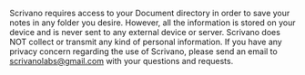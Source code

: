 Scrivano requires access to your Document directory in order to save your notes in any folder you desire. However, all the information is stored on your device and is never sent to any external device or server. Scrivano does NOT collect or transmit any kind of personal information. If you have any privacy concern regarding the use of Scrivano, please send an email to scrivanolabs@gmail.com with your questions and requests.
